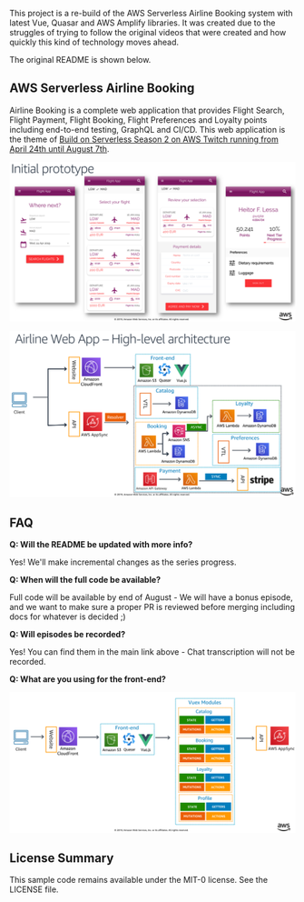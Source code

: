 
This project is a re-build of the AWS Serverless Airline Booking system with latest Vue, Quasar and AWS Amplify libraries. It was created due to the struggles of trying to follow the original videos that were created and how quickly this kind of technology moves ahead.

The original README is shown below.

## AWS Serverless Airline Booking

Airline Booking is a complete web application that provides Flight Search, Flight Payment, Flight Booking, Flight Preferences and Loyalty points including end-to-end testing, GraphQL and CI/CD. This web application is the theme of [Build on Serverless Season 2 on AWS Twitch running from April 24th until August 7th](https://pages.awscloud.com/GLOBAL-devstrategy-OE-BuildOnServerless-2019-reg-event.html).

![Serverless Airline Booking sample](./media/prototype-web.png)

![Serverless Airline Initial Architecture](./media/prototype-architecture.png)

## FAQ

**Q: Will the README be updated with more info?**

Yes! We'll make incremental changes as the series progress.

**Q: When will the full code be available?**

Full code will be available by end of August - We will have a bonus episode, and we want to make sure a proper PR is reviewed before merging including docs for whatever is decided ;)

**Q: Will episodes be recorded?**

Yes! You can find them in the main link above - Chat transcription will not be recorded.

**Q: What are you using for the front-end?**

![Front-end tech stack](./media/prototype-frontend.png)

## License Summary

This sample code remains available under the MIT-0 license. See the LICENSE file.
